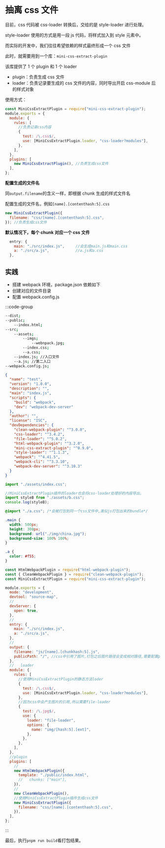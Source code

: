 # 抽离 css 文件

目前，css 代码被 css-loader 转换后，交给的是 style-loader 进行处理。

style-loader 使用的方式是用一段 js 代码，将样式加入到 style 元素中。

而实际的开发中，我们往往希望依赖的样式最终形成一个 css 文件

此时，就需要用到一个库：`mini-css-extract-plugin`

该库提供了 1 个 plugin 和 1 个 loader

- plugin：负责生成 css 文件
- loader：负责记录要生成的 css 文件的内容，同时导出开启 css-module 后的样式对象

使用方式：

```js
const MiniCssExtractPlugin = require("mini-css-extract-plugin");
module.exports = {
  module: {
    rules: [
      //负责记录css内容
      {
        test: /\.css$/,
        use: [MiniCssExtractPlugin.loader, "css-loader?modules"],
      },
    ],
  },
  plugins: [
    new MiniCssExtractPlugin(), //负责生成css文件
  ],
};
```

**配置生成的文件名**

同`output.filename`的含义一样，即根据 chunk 生成的样式文件名

配置生成的文件名，例如`[name].[contenthash:5].css`

```js
new MiniCssExtractPlugin({
  filename: "css/[name].[contenthash:5].css",
}); //负责生成css文件
```

**默认情况下，每个 chunk 对应一个 css 文件**

```js
  entry: {
    main: "./src/index.js",		//会生成main.js和main.css
    a: "./src/a.js",			//a.js和a.css
  },
```

## 实践

- 搭建 webpack 环境，package.json 依赖如下
- 创建对应的文件目录
- 配置 webpack.config.js

:::code-group

```sh [目录]
--dist;
--public;
    --index.html;
--src;
    --assets;
        --imgs;
            --webnpack.jpg;
        --index.css;
        --a.css;
    --index.js; //入口文件
    --a.js; //第二入口
--webpack.config.js;
```

```json [package.json]
{
  "name": "test",
  "version": "1.0.0",
  "description": "",
  "main": "index.js",
  "scripts": {
    "build": "webpack",
    "dev": "webpack-dev-server"
  },
  "author": "",
  "license": "ISC",
  "devDependencies": {
    "clean-webpack-plugin": "^3.0.0",
    "css-loader": "^3.4.2",
    "file-loader": "^5.0.2",
    "html-webpack-plugin": "^3.2.0",
    "mini-css-extract-plugin": "^0.9.0",
    "style-loader": "^1.1.3",
    "webpack": "^4.41.5",
    "webpack-cli": "^3.3.10",
    "webpack-dev-server": "^3.10.3"
  }
}
```

```js [index.js]
import "./assets/index.css";
```

```js [a.js]
//MiniCssExtractPlugin插件的loader也会将css-loader处理好的内容导出。
import styleB from "./assets/b.css";
console.log(styleB);
```

```css [index.css]
@import "./a.css"; /*会被打包到同一个css文件中,类似js打包出来的bundle*/

.main {
  width: 500px;
  height: 300px;
  background: url("./img/china.jpg");
  background-size: 100% 100%;
}
```

```css [a.css]
.a {
  color: #f55;
}
```

```js [webpack.config.js]
const HtmlWebpackPlugin = require("html-webpack-plugin");
const { CleanWebpackPlugin } = require("clean-webpack-plugin");
const MiniCssExtractPlugin = require("mini-css-extract-plugin");

module.exports = {
  mode: "development",
  devtool: "source-map",
  //
  devServer: {
    open: true,
  },
  //
  entry: {
    main: "./src/index.js",
    a: "./src/a.js",
  },
  //
  output: {
    filename: "js/[name].[chunkhash:5].js",
    publicPath: "/", //css中引用了图片,打包之后图片路径会变成相对路径,需要配置publicPath
  },
  //   loader
  module: {
    rules: [
      //使用MiniCssExtractPlugin的静态方法loder
      {
        test: /\.css$/,
        use: [MiniCssExtractPlugin.loader, "css-loader?modules"],
      },
      //因为css中会产生图片的引用,所以需要file-loader
      {
        test: /\.jpg$/,
        use: {
          loader: "file-loader",
          options: {
            name: "img/[hash:5].[ext]",
          },
        },
      },
    ],
  },
  //plugin
  plugins: [
    //
    new HtmlWebpackPlugin({
      template: "./public/index.html",
      //   chunks: ["main"],
    }),
    //
    new CleanWebpackPlugin(),
    //使用MiniCssExtractPlugin插件生成css文件
    new MiniCssExtractPlugin({
      filename: "css/[name].[contenthash:5].css",
    }),
  ],
};
```

:::

最后，执行`pnpm run build`看打包结果。
